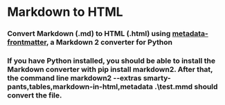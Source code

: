 # Markdown to HTML #

### Convert Markdown (.md) to HTML (.html) using [metadata-frontmatter](https://github.com/trentm/python-markdown2/wiki/metadata), a Markdown 2 converter for Python ###

### If you have Python installed, you should be able to install the Markdown converter with pip install markdown2. After that, the command line markdown2 --extras smarty-pants,tables,markdown-in-html,metadata .\test.mmd should convert the file. ###


